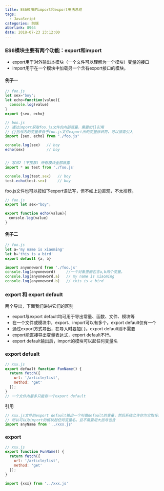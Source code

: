 ```yaml
---
title: ES6模块的import和export用法总结
tags:
  - JavaScript
categories: 前端
abbrlink: 8964
date: 2018-07-23 23:12:00
---
```


### ES6模块主要有两个功能：export和import
* export用于对外输出本模块（一个文件可以理解为一个模块）变量的接口
* import用于在一个模块中加载另一个含有export接口的模块。

#### 例子一
```js
// foo.js
let sex="boy";
let echo=function(value){
  console.log(value)
}
export {sex, echo}  
```

```js
// boo.js
// 通过import获取foo.js文件的内部变量，需要加{}引用
// {}括号内的变量来自于foo.js文件export出的变量标识符，可以按需引入
import {sex, echo} from "./foo.js"

console.log(sex)   // boy
echo(sex)          // boy


// 写法2 (不推荐) 所有模块全部暴露
import * as test from './foo.js'

console.log(test.sex)   // boy
test.echo(test.sex)     // boy
```

foo.js文件也可以按如下export语法写，但不如上边直观，不太推荐。
```js
// foo.js
export let sex="boy";

export function echo(value){
　console.log(value)
}
```

#### 例子二
```js
// foo.js
let a='my name is xiaoming'
let b='this is a bird'
export default {a, b}
```

```js
import anyoneword from './foo.js'
console.log(anyoneword)     //一个对象里面包含a,b两个变量。
console.log(anyoneword.a)   // my name is xiaoming
console.log(anyoneword.b)   // this is a bird
```

### export 和 export default

两个导出，下面我们讲讲它们的区别

* export与export default均可用于导出常量、函数、文件、模块等
* 在一个文件或模块中，export、import可以有多个，export default仅有一个
* 通过export方式导出，在导入时要加{ }，export default则不需要
* export能直接导出变量表达式，export default不行。
* export default输出后，import的模块可以起任何变量名

### export defualt
```js
// xxx.js
export defualt function FunName() {
  return fetch({
    url: '/article/list',
    method: 'get'
  });
}
// 一个文件内最多只能有一个export default
```
引用
```js
// xxx.js文件的export default输出一个叫做default的变量，然后系统允许你为它取任意名字。
// 所以可以为import的模块起任何变量名，且不需要用大括号包含
import anyName from '../xxx.js'
```

### export

```js
// xxx.js
export function FunName() {
  return fetch({
    url: '/article/list',
    method: 'get'
  });
}
```
```js
import {xxx} from '../xxx.js'
```
